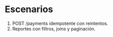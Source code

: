 ﻿---
role: Backend Developer (Node.js)
seniority: Semi Senior
stack: [Node.js, Express, PostgreSQL, Docker]
must_have: [REST, JWT, SQL avanzado, testing]
exam: { questions: 8, level: intermedio }
---
# Escenarios
1) POST /payments idempotente con reintentos.
2) Reportes con filtros, joins y paginación.
